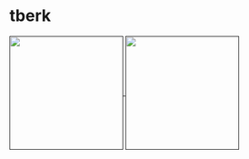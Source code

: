 # tberk

<a href="">
  <img height=200 align="center" src="https://github-readme-stats.vercel.app/api?username=tberk-s&show_icons=true&theme=radical" />
</a>
<a href="">
  <img height=200 align="center" src="https://github-readme-stats.vercel.app/api/top-langs/?username=tberk-s" />
</a>

